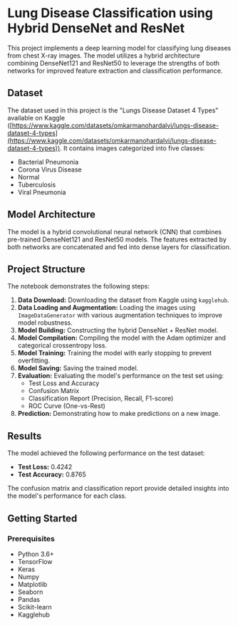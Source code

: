 # Lung Disease Classification using Hybrid DenseNet and ResNet

This project implements a deep learning model for classifying lung diseases from chest X-ray images. The model utilizes a hybrid architecture combining DenseNet121 and ResNet50 to leverage the strengths of both networks for improved feature extraction and classification performance.

## Dataset

The dataset used in this project is the "Lungs Disease Dataset 4 Types" available on Kaggle ([https://www.kaggle.com/datasets/omkarmanohardalvi/lungs-disease-dataset-4-types](https://www.kaggle.com/datasets/omkarmanohardalvi/lungs-disease-dataset-4-types)). It contains images categorized into five classes:

*   Bacterial Pneumonia
*   Corona Virus Disease
*   Normal
*   Tuberculosis
*   Viral Pneumonia

## Model Architecture

The model is a hybrid convolutional neural network (CNN) that combines pre-trained DenseNet121 and ResNet50 models. The features extracted by both networks are concatenated and fed into dense layers for classification.

## Project Structure

The notebook demonstrates the following steps:

1.  **Data Download:** Downloading the dataset from Kaggle using `kagglehub`.
2.  **Data Loading and Augmentation:** Loading the images using `ImageDataGenerator` with various augmentation techniques to improve model robustness.
3.  **Model Building:** Constructing the hybrid DenseNet + ResNet model.
4.  **Model Compilation:** Compiling the model with the Adam optimizer and categorical crossentropy loss.
5.  **Model Training:** Training the model with early stopping to prevent overfitting.
6.  **Model Saving:** Saving the trained model.
7.  **Evaluation:** Evaluating the model's performance on the test set using:
    *   Test Loss and Accuracy
    *   Confusion Matrix
    *   Classification Report (Precision, Recall, F1-score)
    *   ROC Curve (One-vs-Rest)
8.  **Prediction:** Demonstrating how to make predictions on a new image.

## Results

The model achieved the following performance on the test dataset:

*   **Test Loss:** 0.4242
*   **Test Accuracy:** 0.8765

The confusion matrix and classification report provide detailed insights into the model's performance for each class.

## Getting Started

### Prerequisites

*   Python 3.6+
*   TensorFlow
*   Keras
*   Numpy
*   Matplotlib
*   Seaborn
*   Pandas
*   Scikit-learn
*   Kagglehub


